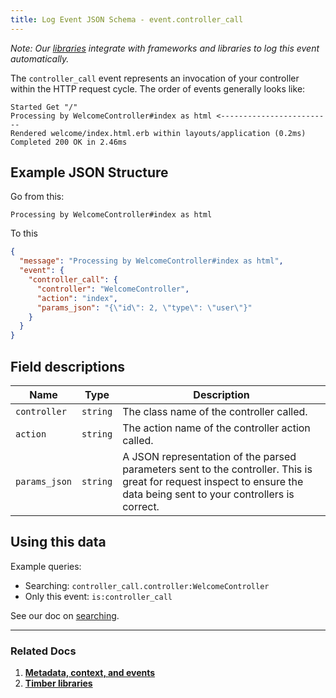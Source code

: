 ```yaml
---
title: Log Event JSON Schema - event.controller_call
---
```

*Note: Our [libraries](/docs/languages) integrate with frameworks and libraries to log this event automatically.*

The `controller_call` event represents an invocation of your controller within the HTTP
request cycle. The order of events generally looks like:

```
Started Get "/"
Processing by WelcomeController#index as html <-------------------------
Rendered welcome/index.html.erb within layouts/application (0.2ms)
Completed 200 OK in 2.46ms
```


## Example JSON Structure

Go from this:

```
Processing by WelcomeController#index as html
```

To this

```json
{
  "message": "Processing by WelcomeController#index as html",
  "event": {
    "controller_call": {
      "controller": "WelcomeController",
      "action": "index",
      "params_json": "{\"id\": 2, \"type\": \"user\"}"
    }
  }
}
```


## Field descriptions

Name | Type | Description
-----|------|------------
`controller` | `string` | The class name of the controller called.
`action` | `string` | The action name of the controller action called.
`params_json` | `string` | A JSON representation of the parsed parameters sent to the controller. This is great for request inspect to ensure the data being sent to your controllers is correct.


## Using this data

Example queries:

* Searching: `controller_call.controller:WelcomeController`
* Only this event: `is:controller_call`

See our doc on [searching](/docs/app/console/searching).

---

### Related Docs

1. [**Metadata, context, and events**](/docs/concepts/metadata-context-and-events)
2. [**Timber libraries**](/docs/languages)
